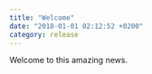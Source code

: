 ```yaml
---
title: "Welcome"
date: "2018-01-01 02:12:52 +0200"
category: release
---
```


Welcome to this amazing news.